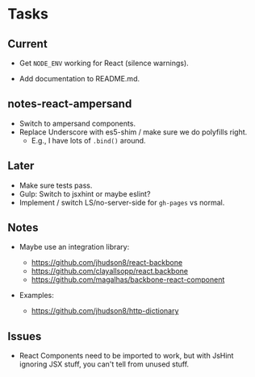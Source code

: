 Tasks
=====

## Current

* Get `NODE_ENV` working for React (silence warnings).

* Add documentation to README.md.

## notes-react-ampersand

* Switch to ampersand components.
* Replace Underscore with es5-shim / make sure we do polyfills right.
    * E.g., I have lots of `.bind()` around.

## Later

* Make sure tests pass.
* Gulp: Switch to jsxhint or maybe eslint?
* Implement / switch LS/no-server-side for `gh-pages` vs normal.

## Notes

* Maybe use an integration library:
    * https://github.com/jhudson8/react-backbone
    * https://github.com/clayallsopp/react.backbone
    * https://github.com/magalhas/backbone-react-component

* Examples:
    * https://github.com/jhudson8/http-dictionary

## Issues

* React Components need to be imported to work, but with JsHint ignoring
  JSX stuff, you can't tell from unused stuff.
